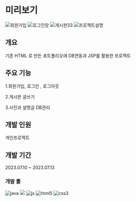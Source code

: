 # 미리보기
![회원가입](https://github.com/vilose7222/final_project_go90/assets/141006779/b53189c4-e7d5-4308-9abb-a6450e8cebaa)
![로그인창](https://github.com/vilose7222/final_project_go90/assets/141006779/9b4bb497-0790-4a4e-a6da-0b5ef90cd502)
![게시판33](https://github.com/vilose7222/final_project_go90/assets/141006779/7a87319b-4827-4541-8950-0d2f1981b5d0)
![프로젝트설명](https://github.com/vilose7222/final_project_go90/assets/141006779/eabdfd9b-cb7c-4a06-8919-753990bb6ff9)


## 개요

기존 HTML 로 만든 포트폴리오에 DB연동과 JSP를 활용한 프로젝트 

## 주요 기능 

1.회원가입, 로그인 , 로그아웃

2.게시판 글쓰기

3.사진과 설명글 DB관리

## 개발 인원

개인프로젝트

## 개발 기간 
2023.07.10 ~ 2023.07.13

### 개발 툴 
![java](https://img.shields.io/badge/Java-ED8B00?style=for-the-badge&logo=openjdk&logoColor=white)
<img src="https://img.shields.io/badge/JSP-EE4353?style=for-the-badge&logo=![](https://velog.velcdn.com/images/vilose7222/post/86f90436-0167-4e9e-a02a-6bf4e11e8fd0/image.svg)&logoColor=white">
![js](https://img.shields.io/badge/JavaScript-F7DF1E?style=for-the-badge&logo=JavaScript&logoColor=white)
![html5](https://img.shields.io/badge/HTML5-E34F26?style=for-the-badge&logo=html5&logoColor=white)
![css3](https://img.shields.io/badge/CSS3-1572B6?style=for-the-badge&logo=css3&logoColor=white)
